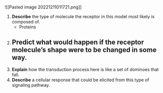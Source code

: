![[Pasted image 20221211011721.png]]
1. **Describe** the type of molecule the receptor in this model most likely is composed of.
	- Proteins
2. **Predict** what would happen if the receptor molecule’s shape were to be changed in some way.
	- 
3. **Explain** how the transduction process here is like a set of dominoes that fall.
4. **Describe** a cellular response that could be elicited from this type of signaling pathway.